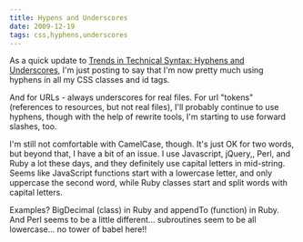 ```yaml
---
title: Hypens and Underscores
date: 2009-12-19
tags: css,hyphens,underscores
---
```

As a quick update to [Trends in Technical Syntax: Hyphens and Underscores](http://www.docunext.com/2009/07/trends-in-technical-syntax-hyphens-and-underscores/), I'm just posting to say that I'm now pretty much using hyphens in all my CSS classes and id tags.

And for URLs - always underscores for real files. For url "tokens" (references to resources, but not real files), I'll probably continue to use hyphens, though with the help of rewrite tools, I'm starting to use forward slashes, too.

I'm still not comfortable with CamelCase, though. It's just OK for two words, but beyond that, I have a bit of an issue. I use Javascript, jQuery,, Perl, and Ruby a lot these days, and they definitely use capital letters in mid-string. Seems like JavaScript functions start with a lowercase letter, and only uppercase the second word, while Ruby classes start and split words with capital letters.

Examples? BigDecimal (class) in Ruby and appendTo (function) in Ruby. And Perl seems to be a little different... subroutines seem to be all lowercase... no tower of babel here!!

